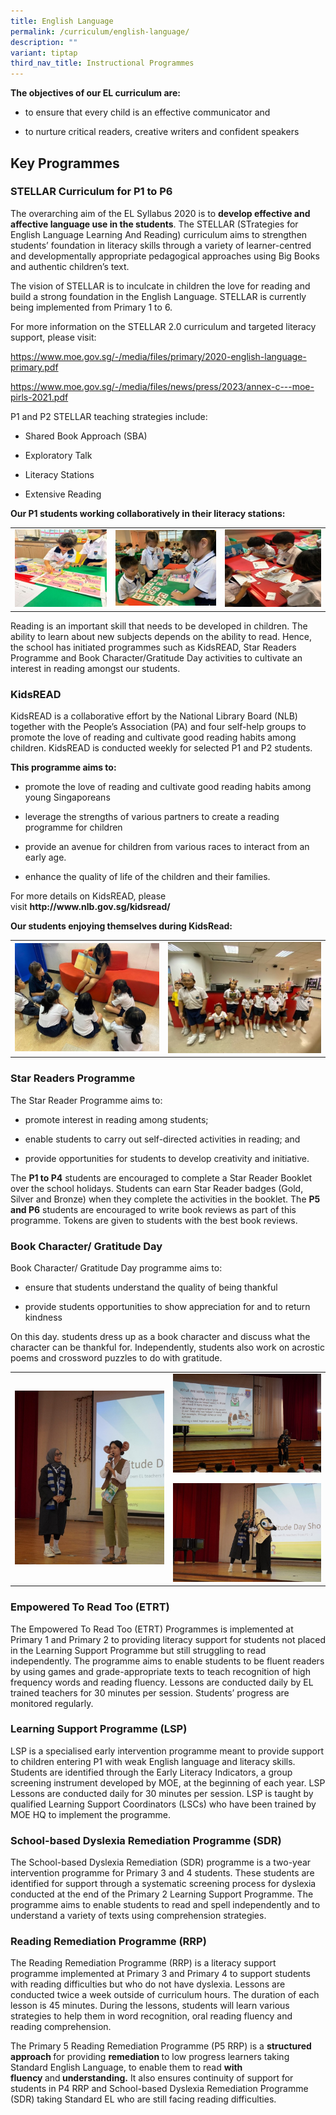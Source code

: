 ```yaml
---
title: English Language
permalink: /curriculum/english-language/
description: ""
variant: tiptap
third_nav_title: Instructional Programmes
---
```

<p><strong>The objectives of our EL curriculum are:</strong>
</p>
<ul data-tight="true" class="tight">
<li>
<p>to ensure that every child is an effective communicator and</p>
</li>
<li>
<p>to nurture critical readers, creative writers and confident speakers</p>
</li>
</ul>
<h2>Key Programmes</h2>
<h3>STELLAR Curriculum for P1 to P6</h3>
<p>The overarching aim of the EL Syllabus 2020 is to <strong>develop effective and affective language use in the students</strong>.
The STELLAR (STrategies for English Language Learning And Reading) curriculum
aims to strengthen students’ foundation in literacy skills through a variety
of learner-centred and developmentally appropriate pedagogical approaches
using Big Books and authentic children’s text.</p>
<p>The vision of STELLAR is to inculcate in children the love for reading
and build a strong foundation in the English Language. STELLAR is currently
being implemented from Primary 1 to 6.</p>
<p>For more information on the STELLAR 2.0 curriculum and targeted literacy
support, please visit:</p>
<p><a href="https://www.moe.gov.sg/-/media/files/primary/2020-english-language-primary.pdf" rel="noopener noreferrer nofollow" target="_blank">https://www.moe.gov.sg/-/media/files/primary/2020-english-language-primary.pdf</a>
</p>
<p><a href="https://www.moe.gov.sg/-/media/files/news/press/2023/annex-c---moe-pirls-2021.pdf" rel="noopener noreferrer nofollow" target="_blank">https://www.moe.gov.sg/-/media/files/news/press/2023/annex-c---moe-pirls-2021.pdf</a>
</p>
<p>P1 and P2 STELLAR teaching strategies include:</p>
<ul data-tight="true" class="tight">
<li>
<p>Shared Book Approach (SBA)</p>
</li>
<li>
<p>Exploratory Talk</p>
</li>
<li>
<p>Literacy Stations</p>
</li>
<li>
<p>Extensive Reading</p>
</li>
</ul>
<p><strong>Our P1 students working collaboratively in their literacy stations: </strong>
</p>
<table style="minWidth: 75px">
<colgroup>
<col>
<col>
<col>
</colgroup>
<tbody>
<tr>
<td rowspan="1" colspan="1">
<div class="isomer-image-wrapper">
<img style="width: 100%" height="auto" width="100%" alt="" src="/images/Picture1.jpg">
</div>
</td>
<td rowspan="1" colspan="1">
<div class="isomer-image-wrapper">
<img style="width: 100%" height="auto" width="100%" alt="" src="/images/Picture2.jpg">
</div>
</td>
<td rowspan="1" colspan="1">
<div class="isomer-image-wrapper">
<img style="width: 100%" height="auto" width="100%" alt="" src="/images/Picture3.jpg">
</div>
</td>
</tr>
</tbody>
</table>
<p></p>
<p>Reading is an important skill that needs to be developed in children.
The ability to learn about new subjects depends on the ability to read.
Hence, the school has initiated programmes such as KidsREAD, Star Readers
Programme and Book Character/Gratitude Day activities to cultivate an interest
in reading amongst our students.&nbsp;</p>
<h3>KidsREAD</h3>
<p>KidsREAD is a collaborative effort by the National Library Board (NLB)
together with the People’s Association (PA) and four self-help groups to
promote the love of reading and cultivate good reading habits among children.
KidsREAD is conducted weekly for selected P1 and P2 students.</p>
<p><strong>This programme aims to:</strong>
</p>
<ul data-tight="true" class="tight">
<li>
<p>promote the love of reading and cultivate good reading habits among young
Singaporeans</p>
</li>
<li>
<p>leverage the strengths of various partners to create a reading programme
for children</p>
</li>
<li>
<p>provide an avenue for children from various races to interact from an
early age.</p>
</li>
<li>
<p>enhance the quality of life of the children and their families.</p>
</li>
</ul>
<p>For more details on KidsREAD, please visit&nbsp;<strong><a rel="noopener noreferrer nofollow" target="_blank">http://www.nlb.gov.sg/kidsread/</a></strong>
</p>
<p></p>
<p><strong>Our students enjoying themselves during KidsRead:</strong>
</p>
<table style="minWidth: 50px">
<colgroup>
<col>
<col>
</colgroup>
<tbody>
<tr>
<td rowspan="1" colspan="1">
<div class="isomer-image-wrapper">
<img style="width: 100%" height="auto" width="100%" alt="" src="/images/Picture4.jpg">
</div>
</td>
<td rowspan="1" colspan="1">
<div class="isomer-image-wrapper">
<img style="width: 100%" height="auto" width="100%" alt="" src="/images/Picture5.jpg">
</div>
</td>
</tr>
</tbody>
</table>
<h3>Star Readers Programme</h3>
<p>The Star Reader Programme aims to:</p>
<ul data-tight="true" class="tight">
<li>
<p>promote interest in reading among students;</p>
</li>
<li>
<p>enable students to carry out self-directed activities in reading; and</p>
</li>
<li>
<p>provide opportunities for students to develop creativity and initiative.</p>
</li>
</ul>
<p>The&nbsp;<strong>P1 to P4</strong>&nbsp;students are encouraged to complete
a&nbsp;Star Reader Booklet over the school holidays. Students can earn
Star Reader badges (Gold, Silver and Bronze) when they complete the activities
in the booklet.&nbsp;The&nbsp;<strong>P5 and P6</strong>&nbsp;students
are encouraged to write book reviews as part of this programme.&nbsp;Tokens
are given to students with the best book reviews.</p>
<p></p>
<h3>Book Character/ Gratitude Day</h3>
<p>Book Character/ Gratitude Day programme aims to:</p>
<ul data-tight="true" class="tight">
<li>
<p>ensure that students understand the quality of being thankful</p>
</li>
<li>
<p>provide students opportunities to show appreciation for and to return
kindness</p>
</li>
</ul>
<p>On this day. students dress up as a book character and discuss what the
character can be thankful for. Independently, students also work on acrostic
poems and crossword puzzles to do with gratitude.</p>
<p></p>
<table style="minWidth: 50px">
<colgroup>
<col>
<col>
</colgroup>
<tbody>
<tr>
<td rowspan="1" colspan="1">
<div class="isomer-image-wrapper">
<img style="width: 100%" height="auto" width="100%" alt="" src="/images/Picture8.jpg">
</div>
</td>
<td rowspan="1" colspan="1">
<div class="isomer-image-wrapper">
<img style="width: 100%" height="auto" width="100%" alt="" src="/images/Picture6.jpg">
</div>
<p></p>
<div class="isomer-image-wrapper">
<img style="width: 100%" height="auto" width="100%" alt="" src="/images/Picture7.jpg">
</div>
</td>
</tr>
</tbody>
</table>
<p></p>
<p></p>
<h3>Empowered To Read Too (ETRT)</h3>
<p>The Empowered To Read Too (ETRT) Programmes is implemented at Primary
1 and Primary 2 to providing literacy support for students not placed in
the Learning Support Programme but still struggling to read independently.
The programme aims to enable students to be fluent readers by using games
and grade-appropriate texts to teach recognition of high frequency words
and reading fluency. Lessons are conducted daily by EL trained teachers
for 30 minutes per session. Students’ progress are monitored regularly.</p>
<p></p>
<h3>Learning Support Programme (LSP)</h3>
<p>LSP is a specialised early intervention programme meant to provide support
to children entering P1 with weak English language and literacy skills.
Students are identified through the Early Literacy Indicators, a group
screening instrument developed by MOE, at the beginning of each year. LSP
Lessons are conducted daily for 30 minutes per session. LSP is taught by
qualified Learning Support Coordinators (LSCs) who have been trained by
MOE HQ to implement the programme.</p>
<p></p>
<h3>School-based Dyslexia Remediation Programme (SDR)</h3>
<p>The School-based Dyslexia Remediation (SDR) programme is a two-year intervention
programme for Primary 3 and 4 students. These students are identified for
support through a systematic screening process for dyslexia conducted at
the end of the Primary 2 Learning Support Programme. The programme aims
to enable students to read and spell independently and to understand a
variety of texts using comprehension strategies.</p>
<h3>Reading Remediation Programme (RRP)</h3>
<p>The Reading Remediation Programme (RRP) is a literacy support programme
implemented at Primary 3 and Primary 4 to support students with reading
difficulties but who do not have dyslexia. Lessons are conducted twice
a week outside of curriculum hours. The duration of each lesson is 45 minutes.
During the lessons, students will learn various strategies to help them
in word recognition, oral reading fluency and reading comprehension.</p>
<p>The Primary 5 Reading Remediation Programme (P5 RRP) is a&nbsp;<strong>structured approach&nbsp;</strong>for
providing&nbsp;<strong>remediation </strong>to low progress learners taking
Standard English Language, to enable them to read&nbsp;<strong>with fluency&nbsp;</strong>and<strong>&nbsp;understanding.</strong>&nbsp;It
also ensures continuity of support for students in P4 RRP and School-based
Dyslexia Remediation Programme (SDR) taking Standard EL who are still facing
reading difficulties.</p>
<p></p>
<p></p>